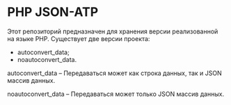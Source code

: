 PHP JSON-ATP
========
Этот репозиторий предназначен для хранения версии реализованной на языке PHP.
  Существует две версии проекта:
  - autoconvert_data;
  - noautoconvert_data.
  
autoconvert_data – Передаваться может как строка данных, так и JSON  массив данных.

noautoconvert_data – Передаваться может только JSON  массив данных.

